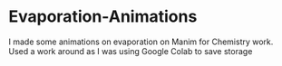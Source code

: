 # Evaporation-Animations
I made some animations on evaporation on Manim for Chemistry work. Used a work around as I was using Google Colab to save storage

